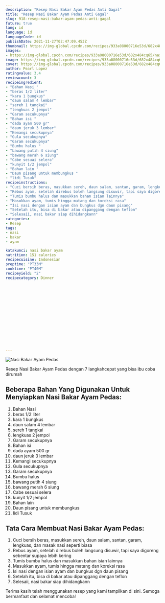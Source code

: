 ```yaml
---
description: "Resep Nasi Bakar Ayam Pedas Anti Gagal"
title: "Resep Nasi Bakar Ayam Pedas Anti Gagal"
slug: 918-resep-nasi-bakar-ayam-pedas-anti-gagal
future: true
lang: id
language: id
languageCode: id
publishDate: 2021-11-27T02:47:09.453Z 
thumbnail: https://img-global.cpcdn.com/recipes/933a08000716e53d/682x484cq65/nasi-bakar-ayam-pedas-foto-resep-utama.png
images:
- https://img-global.cpcdn.com/recipes/933a08000716e53d/682x484cq65/nasi-bakar-ayam-pedas-foto-resep-utama.png
image: https://img-global.cpcdn.com/recipes/933a08000716e53d/682x484cq65/nasi-bakar-ayam-pedas-foto-resep-utama.png
cover: https://img-global.cpcdn.com/recipes/933a08000716e53d/682x484cq65/nasi-bakar-ayam-pedas-foto-resep-utama.png
author: Pearl Lopez
ratingvalue: 3.4
reviewcount: 3
recipeingredient:
- "Bahan Nasi "
- "beras 1/2 liter"
- "kara 1 bungkus"
- "daun salam 4 lembar"
- "sereh 1 tangkai"
- "lengkuas 2 jempol"
- "Garam secukupnya"
- "Bahan isi "
- "dada ayam 500 gr"
- "daun jeruk 3 lembar"
- "Kemangi secukupnya"
- "Gula secukupnya"
- "Garam secukupnya"
- "Bumbu halus "
- "bawang putih 4 siung"
- "bawang merah 6 siung"
- "Cabe sesuai selera"
- "kunyit 1/2 jempol"
- "Bahan lain "
- "Daun pisang untuk membungkus "
- "lidi Tusuk"
recipeinstructions:
- "Cuci bersih beras, masukkan sereh, daun salam, santan, garam, lengkuas, dan masak nasi seperti biasa"
- "Rebus ayam, setelah direbus boleh langsung disuwir, tapi saya digoreng sebentar supaya lebih kering"
- "Tumis bumbu halus dan masukkan bahan isian lainnya"
- "Masukkan ayam, tumis hingga matang dan koreksi rasa"
- "Isi nasi dengan isian ayam dan bungkus dgn daun pisang"
- "Setelah itu, bisa di bakar atau dipanggang dengan teflon"
- "Selesaii, nasi bakar siap dihidangkann"
categories:
- Resep
tags:
- nasi
- bakar
- ayam

katakunci: nasi bakar ayam 
nutrition: 151 calories
recipecuisine: Indonesian
preptime: "PT33M"
cooktime: "PT40M"
recipeyield: "2"
recipecategory: Dinner


     
    
    
    
    
    
    
    
    
    
    
      
    
---
```



![Nasi Bakar Ayam Pedas](https://img-global.cpcdn.com/recipes/933a08000716e53d/682x484cq65/nasi-bakar-ayam-pedas-foto-resep-utama.png)

Resep Nasi Bakar Ayam Pedas    dengan 7 langkahcepat yang bisa ibu coba dirumah

<!--inarticleads1-->

## Beberapa Bahan Yang Digunakan Untuk Menyiapkan Nasi Bakar Ayam Pedas:

1. Bahan Nasi 
1. beras 1/2 liter
1. kara 1 bungkus
1. daun salam 4 lembar
1. sereh 1 tangkai
1. lengkuas 2 jempol
1. Garam secukupnya
1. Bahan isi 
1. dada ayam 500 gr
1. daun jeruk 3 lembar
1. Kemangi secukupnya
1. Gula secukupnya
1. Garam secukupnya
1. Bumbu halus 
1. bawang putih 4 siung
1. bawang merah 6 siung
1. Cabe sesuai selera
1. kunyit 1/2 jempol
1. Bahan lain 
1. Daun pisang untuk membungkus 
1. lidi Tusuk



<!--inarticleads2-->

## Tata Cara Membuat Nasi Bakar Ayam Pedas:

1. Cuci bersih beras, masukkan sereh, daun salam, santan, garam, lengkuas, dan masak nasi seperti biasa
1. Rebus ayam, setelah direbus boleh langsung disuwir, tapi saya digoreng sebentar supaya lebih kering
1. Tumis bumbu halus dan masukkan bahan isian lainnya
1. Masukkan ayam, tumis hingga matang dan koreksi rasa
1. Isi nasi dengan isian ayam dan bungkus dgn daun pisang
1. Setelah itu, bisa di bakar atau dipanggang dengan teflon
1. Selesaii, nasi bakar siap dihidangkann




Terima kasih telah menggunakan resep yang kami tampilkan di sini. Semoga bermanfaat dan selamat mencoba!
